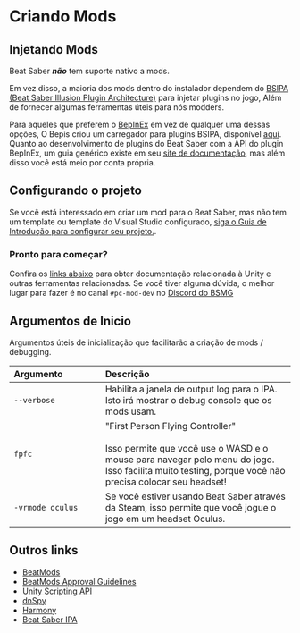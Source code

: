 # Criando Mods

## Injetando Mods
Beat Saber _**não**_ tem suporte nativo a mods.

Em vez disso, a maioria dos mods dentro do instalador dependem do [BSIPA (Beat Saber Illusion Plugin Architecture)](https://github.com/nike4613/BeatSaber-IPA-Reloaded/) para injetar plugins no jogo, Além de fornecer algumas ferramentas úteis para nós modders.

Para aqueles que preferem o [BepInEx](https://github.com/BepInEx/BepInEx) em vez de qualquer uma dessas opções, O Bepis criou um carregador para plugins BSIPA, disponível [aqui](https://github.com/BepInEx/BepInEx.BSIPA.Loader). Quanto ao desenvolvimento de plugins do Beat Saber com a API do plugin BepInEx, um guia genérico existe em seu [site de documentação](https://bepinex.github.io/bepinex_docs/v5.0/articles/dev_guide/plugin_tutorial/index.html), mas além disso você está meio por conta própria.

## Configurando o projeto
Se você está interessado em criar um mod para o Beat Saber, mas não tem um template ou template do Visual Studio configurado, [siga o Guia de Introdução para configurar seu projeto.](./intro.md).

### Pronto para começar?
Confira os [links abaixo](#other-links) para obter documentação relacionada à Unity e outras ferramentas relacionadas. Se você tiver alguma dúvida, o melhor lugar para fazer é no canal `#pc-mod-dev` no [Discord do BSMG](https://discord.gg/beatsabermods)

## Argumentos de Inicio
Argumentos úteis de inicialização que facilitarão a criação de mods / debugging.

<!-- markdownlint-disable MD013 -->
| Argumento&nbsp;&nbsp;&nbsp;&nbsp;&nbsp;&nbsp;&nbsp;&nbsp;&nbsp;&nbsp;&nbsp;&nbsp;&nbsp;&nbsp; | Descrição                                                                                                                                                                                                    |
| --------------------------------------------------------------------------------------------- |:------------------------------------------------------------------------------------------------------------------------------------------------------------------------------------------------------------ |
| `--verbose`                                                                                   | Habilita a janela de output log para o IPA. Isto irá mostrar o debug console que os mods usam.                                                                                                               |
| `fpfc`                                                                                        | "First Person Flying Controller"<br /><br />Isso permite que você use o WASD e o mouse para navegar pelo menu do jogo. Isso facilita muito testing, porque você não precisa colocar seu headset! |
| `-vrmode oculus`                                                                              | Se você estiver usando Beat Saber através da Steam, isso permite que você jogue o jogo em um headset Oculus.                                                                                                 |
<!-- markdownlint-enable MD013 -->

## Outros links

* [BeatMods](https://beatmods.com)
* [BeatMods Approval Guidelines](https://docs.google.com/document/d/15RBVesZdS-U94AvesJ2DJqcnAtgh9E2PZOcbjrQle5Y/edit?usp=sharing)
* [Unity Scripting API](https://docs.unity3d.com/ScriptReference/index.html)
* [dnSpy](https://github.com/0xd4d/dnSpy)
* [Harmony](https://github.com/pardeike/Harmony)
* [Beat Saber IPA](https://bsmg.github.io/BeatSaber-IPA-Reloaded/)
